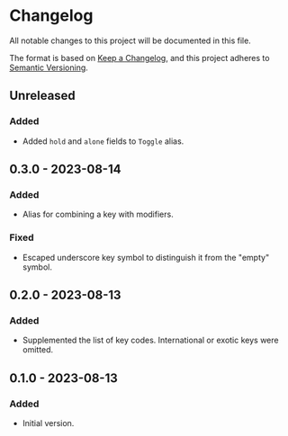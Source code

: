 # Changelog

All notable changes to this project will be documented in this file.

The format is based on [Keep a Changelog](https://keepachangelog.com/en/1.0.0/),
and this project adheres to [Semantic Versioning](https://semver.org/spec/v2.0.0.html).


## Unreleased

### Added

- Added `hold` and `alone` fields to `Toggle` alias.


## 0.3.0 - 2023-08-14

### Added

- Alias for combining a key with modifiers.

### Fixed

- Escaped underscore key symbol to distinguish it from the "empty" symbol.


## 0.2.0 - 2023-08-13

### Added

- Supplemented the list of key codes. International or exotic keys were omitted.


## 0.1.0 - 2023-08-13

### Added

- Initial version.
